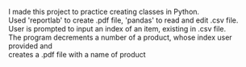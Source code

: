 I made this project to practice creating classes in Python.  
Used 'reportlab' to create .pdf file, 'pandas' to read and edit .csv file.  
User is prompted to input an index of an item, existing in .csv file.  
The program decrements a number of a product, whose index user provided and  
creates a .pdf file with a name of product
